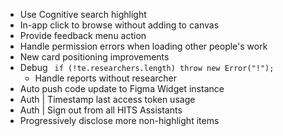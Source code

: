 - Use Cognitive search highlight
- In-app click to browse without adding to canvas
- Provide feedback menu action
- Handle permission errors when loading other people's work
- New card positioning improvements
- Debug ` if (!te.researchers.length) throw new Error("!");`
  - Handle reports without researcher
- Auto push code update to Figma Widget instance
- Auth | Timestamp last access token usage
- Auth | Sign out from all HITS Assistants
- Progressively disclose more non-highlight items
